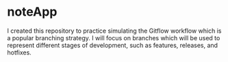 # noteApp
I created this repository to practice simulating the Gitflow workflow which is a popular branching strategy. I will focus on branches which will be used to represent different stages of development, such as features, releases, and hotfixes.

